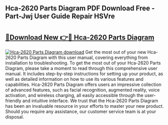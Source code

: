 ## Hca-2620 Parts Diagram PDF Download Free - Part-Jwj User Guide Repair HSVre

# <h2><a href="http://dfklz4.blite.top/?on=Hca-2620+Parts+Diagram">🔗Download New 👉🔴 Hca-2620 Parts Diagram</a></h2>

[![Hca-2620 Parts Diagram download](https://i.imgur.com/lujVjoI.png)](http://dfklz4.blite.top/?on=Hca-2620+Parts+Diagram)
Get the most out of your new Hca-2620 Parts Diagram with this user manual, covering everything from installation to troubleshooting. To get the most out of your Hca-2620 Parts Diagram, please take a moment to read through this comprehensive user manual. It includes step-by-step instructions for setting up your product, as well as detailed information on how to use its various features and capabilities. Hca-2620 Parts Diagram offers users an impressive collection of advanced features, such as facial recognition, augmented reality, voice activation, and wireless charging, all easily accessible through the user-friendly and intuitive interface. We trust that the Hca-2620 Parts Diagram has been an invaluable resource in your efforts to master your new product. Should you require any assistance, our customer service team is at your disposal.
